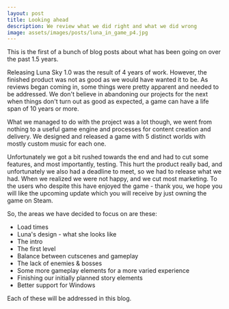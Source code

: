 ```yaml
---
layout: post
title: Looking ahead
description: We review what we did right and what we did wrong 
image: assets/images/posts/luna_in_game_p4.jpg
---
```


This is the first of a bunch of blog posts about what has been going on over the past 1.5 years.

Releasing Luna Sky 1.0 was the result of 4 years of work. However, the finished product was not as good as we would have wanted it to be.
As reviews began coming in, some things were pretty apparent and needed to be addressed. We don't believe in abandoning our
projects for the next when things don't turn out as good as expected, a game can have a life span of 10 years or more.

What we managed to do with the project was a lot though, we went from nothing to a useful game engine and processes for content
creation and delivery. We designed and released a game with 5 distinct worlds with mostly custom music for each one.
 
Unfortunately we got a bit rushed towards the end and had to cut some features, and most importantly, testing. 
This hurt the product really bad, and unfortunately we also had a deadline to meet, so we had to release what we had. 
When we realized we were not happy, and we cut most marketing. To the users who despite this have enjoyed the game - thank you, we hope
you will like the upcoming update which you will receive by just owning the game on Steam.

So, the areas we have decided to focus on are these:
<ul>
<li>Load times</li>
<li>Luna's design - what she looks like</li>
<li>The intro</li>
<li>The first level</li>
<li>Balance between cutscenes and gameplay</li>
<li>The lack of enemies & bosses</li>
<li>Some more gameplay elements for a more varied experience</li>
<li>Finishing our initially planned story elements</li>
<li>Better support for Windows</li>
</ul>

Each of these will be addressed in this blog. 
